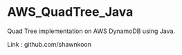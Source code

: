 # AWS_QuadTree_Java
Quad Tree implementation on AWS DynamoDB using Java.

Link : github.com/shawnkoon
